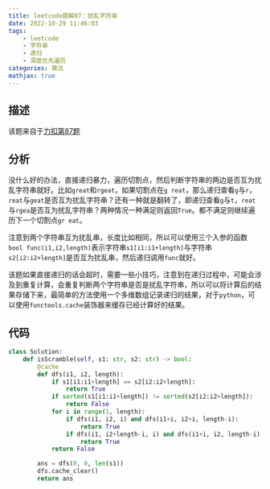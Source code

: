 ```yaml
---
title: leetcode题解87：扰乱字符串
date: 2022-10-29 11:46:03
tags:
    - leetcode
    - 字符串
    - 递归
    - 深度优先遍历
categories: 算法
mathjax: true
---
```


## 描述

该题来自于[力扣第87题](https://leetcode.cn/problems/scramble-string/)

<!--more-->

## 分析

没什么好的办法，直接递归暴力，遍历切割点，然后判断字符串的两边是否互为扰乱字符串就好。比如`great`和`rgeat`，如果切割点在`g reat`，那么递归查看`g`与`r`，`reat`与`geat`是否互为扰乱字符串？还有一种就是翻转了，即递归查看`g`与`t`，`reat`与`rgea`是否互为扰乱字符串？两种情况一种满足则返回`True`。都不满足则继续遍历下一个切割点`gr eat`。

注意到两个字符串互为扰乱串，长度比如相同，所以可以使用三个入参的函数`bool func(i1,i2,length)`表示字符串`s1[i1:i1+length]`与字符串`s2[i2:i2+length]`是否互为扰乱串，然后递归调用`func`就好。

该题如果直接递归的话会超时，需要一些小技巧，注意到在递归过程中，可能会涉及到重复计算，会重复判断两个字符串是否是扰乱字符串，所以可以将计算后的结果存储下来，最简单的方法使用一个多维数组记录递归的结果，对于`python`，可以使用`functools.cache`装饰器来缓存已经计算好的结果。

## 代码

```python
class Solution:
    def isScramble(self, s1: str, s2: str) -> bool:
        @cache
        def dfs(i1, i2, length):
            if s1[i1:i1+length] == s2[i2:i2+length]:
                return True
            if sorted(s1[i1:i1+length]) != sorted(s2[i2:i2+length]):
                return False
            for i in range(1, length):
                if dfs(i1, i2, i) and dfs(i1+i, i2+i, length-i):
                    return True
                if dfs(i1, i2+length-i, i) and dfs(i1+i, i2, length-i):
                    return True
            return False

        ans = dfs(0, 0, len(s1))
        dfs.cache_clear()
        return ans
```
